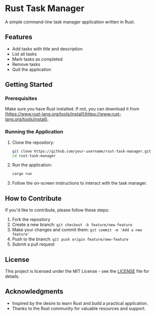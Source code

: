 # Rust Task Manager

A simple command-line task manager application written in Rust.

## Features

- Add tasks with title and description
- List all tasks
- Mark tasks as completed
- Remove tasks
- Quit the application

## Getting Started

### Prerequisites

Make sure you have Rust installed. If not, you can download it from [https://www.rust-lang.org/tools/install](https://www.rust-lang.org/tools/install).

### Running the Application

1. Clone the repository:

    ```bash
    git clone https://github.com/your-username/rust-task-manager.git
    cd rust-task-manager
    ```

2. Run the application:

    ```bash
    cargo run
    ```

3. Follow the on-screen instructions to interact with the task manager.

## How to Contribute

If you'd like to contribute, please follow these steps:

1. Fork the repository
2. Create a new branch: `git checkout -b feature/new-feature`
3. Make your changes and commit them: `git commit -m 'Add a new feature'`
4. Push to the branch: `git push origin feature/new-feature`
5. Submit a pull request

## License

This project is licensed under the MIT License - see the [LICENSE](LICENSE) file for details.

## Acknowledgments

- Inspired by the desire to learn Rust and build a practical application.
- Thanks to the Rust community for valuable resources and support.
